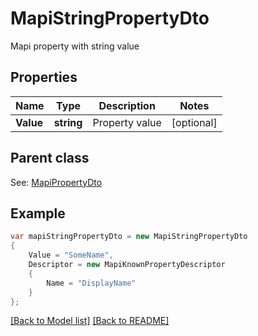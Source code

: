 # MapiStringPropertyDto
Mapi property with string value             

## Properties
Name | Type | Description | Notes
------------ | ------------- | ------------- | -------------
**Value** | **string** | Property value              | [optional] 

## Parent class

See: [MapiPropertyDto](MapiPropertyDto.md)

## Example
```csharp
var mapiStringPropertyDto = new MapiStringPropertyDto
{
    Value = "SomeName",
    Descriptor = new MapiKnownPropertyDescriptor
    {
        Name = "DisplayName"
    }
};
```

[[Back to Model list]](Models.md) [[Back to README]](README.md)

